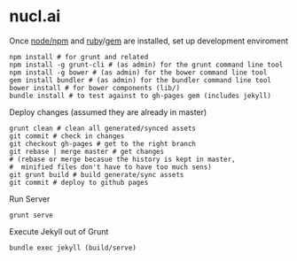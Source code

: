 # nucl.ai

Once [node/npm](http://nodejs.org) and [ruby](https://www.ruby-lang.org/en/downloads/)/[gem](https://rubygems.org/pages/download) are installed, set up development enviroment
```
npm install # for grunt and related
npm install -g grunt-cli # (as admin) for the grunt command line tool
npm install -g bower # (as admin) for the bower command line tool
gem install bundler # (as admin) for the bundler command line tool
bower install # for bower components (lib/)
bundle install # to test against to gh-pages gem (includes jekyll)
```

Deploy changes (assumed they are already in master)
```
grunt clean # clean all generated/synced assets
git commit # check in changes
git checkout gh-pages # get to the right branch
git rebase | merge master # get changes 
# (rebase or merge becasue the history is kept in master,
#  minified files don't have to have too much sens)
git grunt build # build generate/sync assets
git commit # deploy to github pages
```

Run Server
```
grunt serve
```

Execute Jekyll out of Grunt
```
bundle exec jekyll (build/serve)
```
